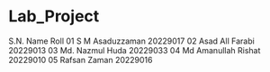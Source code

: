 # Lab_Project
S.N.  	Name	        Roll
01	S M Asaduzzaman	20229017
02	Asad All Farabi	20229013
03	Md. Nazmul Huda	20229033
04	Md Amanullah Rishat	20229010
05	Rafsan Zaman	20229016
